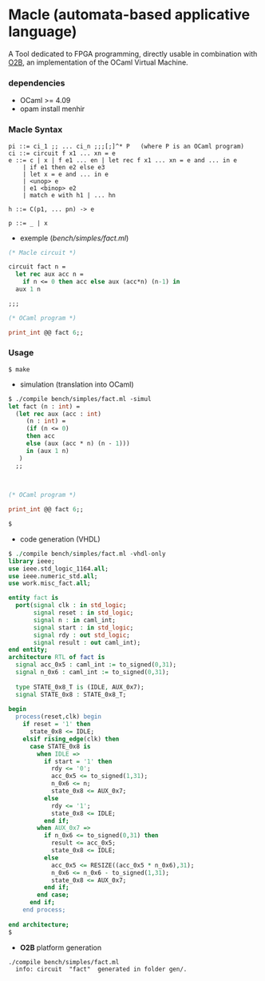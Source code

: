 # Macle (automata-based applicative language)

A Tool dedicated to FPGA programming, directly usable in combination with [O2B](https://github.com/jserot/O2B), an implementation of the OCaml Virtual Machine.

### dependencies

- OCaml >= 4.09
- opam install menhir

### Macle Syntax

```
pi ::= ci_1 ;; ... ci_n ;;;[;]^* P   (where P is an OCaml program)
ci ::= circuit f x1 ... xn = e 
e ::= c | x | f e1 ... en | let rec f x1 ... xn = e and ... in e
    | if e1 then e2 else e3
    | let x = e and ... in e
    | <unop> e
    | e1 <binop> e2
    | match e with h1 | ... hn

h ::= C(p1, ... pn) -> e

p ::= _ | x
```
- exemple (*bench/simples/fact.ml*) 

```ocaml
(* Macle circuit *)

circuit fact n = 
  let rec aux acc n = 
    if n <= 0 then acc else aux (acc*n) (n-1) in 
  aux 1 n

;;; 

(* OCaml program *)

print_int @@ fact 6;;
```

### Usage

```
$ make
```

- simulation (translation into OCaml)

```ocaml
$ ./compile bench/simples/fact.ml -simul
let fact (n : int) =
  (let rec aux (acc : int)
     (n : int) =
     (if (n <= 0)
     then acc
     else (aux (acc * n) (n - 1)))
     in (aux 1 n)
   )
  ;;
  
 

(* OCaml program *)

print_int @@ fact 6;;

$
```

- code generation (VHDL)

```vhdl
$ ./compile bench/simples/fact.ml -vhdl-only
library ieee;
use ieee.std_logic_1164.all;
use ieee.numeric_std.all;
use work.misc_fact.all;

entity fact is
  port(signal clk : in std_logic;
       signal reset : in std_logic;
       signal n : in caml_int;
       signal start : in std_logic;
       signal rdy : out std_logic;
       signal result : out caml_int);
end entity;
architecture RTL of fact is
  signal acc_0x5 : caml_int := to_signed(0,31);
  signal n_0x6 : caml_int := to_signed(0,31);
  
  type STATE_0x8_T is (IDLE, AUX_0x7);
  signal STATE_0x8 : STATE_0x8_T;
  
begin
  process(reset,clk) begin
    if reset = '1' then
      state_0x8 <= IDLE;
    elsif rising_edge(clk) then
      case STATE_0x8 is
        when IDLE =>
          if start = '1' then
            rdy <= '0';
            acc_0x5 <= to_signed(1,31);
            n_0x6 <= n;
            state_0x8 <= AUX_0x7;
          else
            rdy <= '1';
            state_0x8 <= IDLE;
          end if;
        when AUX_0x7 =>
          if n_0x6 <= to_signed(0,31) then
            result <= acc_0x5;
            state_0x8 <= IDLE;
          else
            acc_0x5 <= RESIZE((acc_0x5 * n_0x6),31);
            n_0x6 <= n_0x6 - to_signed(1,31);
            state_0x8 <= AUX_0x7;
          end if;
        end case;
      end if;
    end process;
  
end architecture;
$
```

- **O2B** platform generation

```
./compile bench/simples/fact.ml
  info: circuit  "fact"  generated in folder gen/.
```
